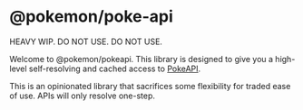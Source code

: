 # @pokemon/poke-api

HEAVY WIP. DO NOT USE. DO NOT USE.

Welcome to @pokemon/pokeapi. This library is designed to give you a high-level self-resolving and cached access to [PokeAPI](https://pokeapi.co/).

This is an opinionated library that sacrifices some flexibility for traded ease of use. APIs will only resolve one-step.
